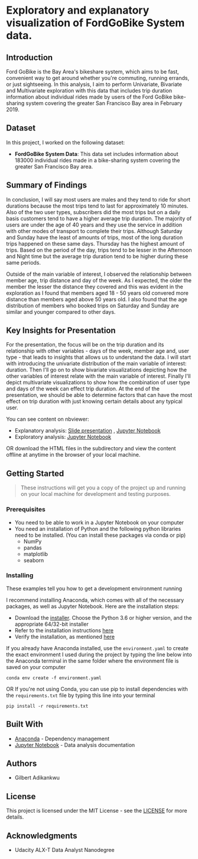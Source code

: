 # Exploratory and explanatory visualization of FordGoBike System data.
## Introduction
Ford GoBike is the Bay Area's bikeshare system, which aims to be fast, convenient way to get around whether you're commuting, running errands, or just sightseeing. In this analysis, I aim to perform Univariate, Bivariate and Multivariate exploration with this data that includes trip duration information about individual rides made by users of the Ford GoBike bike-sharing system covering the greater San Francisco Bay area in February 2019.

## Dataset
In this project, I worked on the following dataset:
- __FordGoBike System Data__: This data set includes information about 183000 individual rides made in a bike-sharing system covering the greater San Francisco Bay area. 

## Summary of Findings
In conclusion, I will say most users are males and they tend to ride for short durations because the most trips tend to last for approximately 10 minutes. Also of the two user types, subscribers did the most trips but on a daily basis customers tend to have a higher average trip duration. The majority of users are under the age of 40 years and they use the service in addition with other modes of transport to complete their trips. Although Saturday and Sunday have the least of amounts of trips, most of the long duration trips happened on these same days. Thursday has the highest amount of trips. Based on the period of the day, trips tend to be lesser in the Afternoon and Night time but the average trip duration tend to be higher during these same periods.

Outside of the main variable of interest, I observed the relationship between member age, trip distance and day of the week. As I expected, the older the member the lesser the distance they covered and this was evident in the exploration as I found that members aged 18 - 50 years old convered more distance than members aged above 50 years old. I also found that the age distribution of members who booked trips on Saturday and Sunday are similar and younger compared to other days.

## Key Insights for Presentation
For the presentation, the focus will be on the trip duration and its relationship with other variables - days of the week, member age and, user type - that leads to insights that allows us to understand the data. I will start with introducing the univariate distribution of the main variable of interest: duration. Then I'll go on to show bivariate visualizations depicting how the other variables of interest relate with the main variable of interest. Finally I'll depict multivariate visualizations to show how the combination of user type and days of the week can effect trip duration. At the end of the presentation, we should be able to determine factors that can have the most effect on trip duration with just knowing certain details about any typical user.

You can see content on nbviewer:  
- Explanatory analysis: [Slide presentation](https://nbviewer.org/github/10xDatabro/FordGoBike-data-visualization/blob/main/HTML/FordGoBike_deck.slides.html#/2) , [Jupyter Notebook](https://nbviewer.org/github/10xDatabro/FordGoBike-data-visualization/blob/main/FordGoBike_deck.ipynb)
- Exploratory analysis: [Jupyter Notebook](https://nbviewer.org/github/10xDatabro/FordGoBike-data-visualization/blob/main/FordGobike_EDA.ipynb)

OR download the HTML files in the subdirectory and view the content offline at anytime in the browser of your local machine.

## Getting Started
> These instructions will get you a copy of the project up and running on your local machine for development and testing purposes.

### Prerequisites
- You need to be able to work in a Jupyter Notebook on your computer
- You need an installation of Python and the following python libraries need to be installed. (You can install these packages via conda or pip)
  * NumPy
  * pandas
  * matplotlib
  * seaborn
 
### Installing
These examples tell you how to get a development environment running

I recommend installing Anaconda, which comes with all of the necessary packages, as well as Jupyter Notebook. Here are the installation steps:
- Download the [installer](https://www.anaconda.com/download/). Choose the Python 3.6 or higher version, and the appropriate 64/32-bit installer
- Refer to the installation instructions [here](https://docs.anaconda.com/anaconda/install/)
- Verify the installation, as mentioned [here](https://docs.anaconda.com/anaconda/install/verify-install/)

If you already have Anaconda installed, use the `environment.yaml` to create the exact environment I used during the project by typing the line below into the Anaconda terminal in the same folder where the environment file is saved on your computer
``` 
conda env create -f environment.yaml
```
OR If you're not using Conda, you can use pip to install dependencies with the `requirements.txt` file by typing this line into your terminal

```
pip install -r requirements.txt
```

## Built With
- [Anaconda](https://www.anaconda.com/) - Dependency management
- [Jupyter Notebook](https://jupyter.org/) - Data analysis documentation

## Authors
- Gilbert Adikankwu

## License
This project is licensed under the MIT License - see the [LICENSE](https://github.com/10xDatabro/FordGoBike-data-visualization/blob/main/LICENSE) for more details.

## Acknowledgments
- Udacity ALX-T Data Analyst Nanodegree
